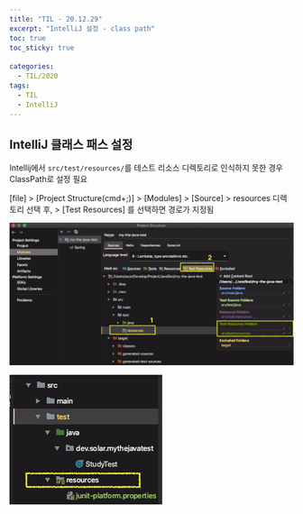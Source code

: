 ```yaml
---
title: "TIL - 20.12.29"
excerpt: "IntelliJ 설정 - class path"
toc: true
toc_sticky: true

categories:
  - TIL/2020
tags:
  - TIL
  - IntelliJ
---
```


## IntelliJ 클래스 패스 설정
Intellij에서 `src/test/resources/`를 테스트 리소스 디렉토리로 인식하지 못한 경우 ClassPath로 설정 필요 

[file] > [Project Structure(cmd+;)] > [Modules] > [Source] > resources 디렉토리 선택 후, > [Test Resources] 를 선택하면 경로가 지정됨

![image-20201221021106764](/assets/images/TIL/2020/image-20201221021106764.png)

![image-20201221021137288](/assets/images/TIL/2020/image-20201221021137288.png)

